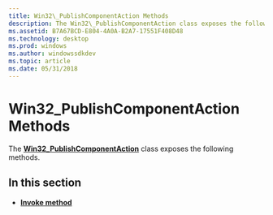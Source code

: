 ```yaml
---
title: Win32\_PublishComponentAction Methods
description: The Win32\_PublishComponentAction class exposes the following methods.
ms.assetid: B7A67BCD-E804-4A0A-B2A7-17551F408D48
ms.technology: desktop
ms.prod: windows
ms.author: windowssdkdev
ms.topic: article
ms.date: 05/31/2018
---
```


# Win32\_PublishComponentAction Methods

The [**Win32\_PublishComponentAction**](win32-publishcomponentaction.md) class exposes the following methods.

## In this section

-   [**Invoke method**](invoke-method-in-class-win32-publishcomponentaction.md)

 

 





